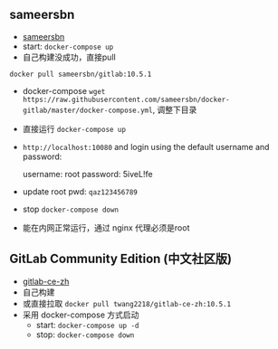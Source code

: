 
## sameersbn

- [sameersbn](https://github.com/sameersbn/docker-gitlab#internal-redis-server)
- start: `docker-compose up`
- 自己构建没成功，直接pull

```
docker pull sameersbn/gitlab:10.5.1
```

- docker-compose `wget https://raw.githubusercontent.com/sameersbn/docker-gitlab/master/docker-compose.yml`, 调整下目录

- 直接运行 `docker-compose up`
- `http://localhost:10080` and login using the default username and password:

  username: root
  password: 5iveL!fe

- update root pwd: `qaz123456789`
- stop `docker-compose down`

- 能在内网正常运行，通过 nginx 代理必须是root

## GitLab Community Edition (中文社区版)

- [gitlab-ce-zh](https://github.com/twang2218/gitlab-ce-zh)
- 自己构建
- 或直接拉取 `docker pull twang2218/gitlab-ce-zh:10.5.1`
- 采用 docker-compose 方式启动
    - start: `docker-compose up -d`
    - stop: `docker-compose down`